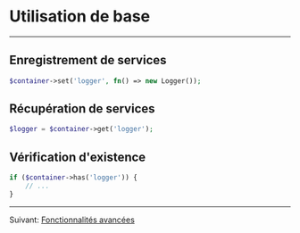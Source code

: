 # Utilisation de base

---

## Enregistrement de services

```php
$container->set('logger', fn() => new Logger());
```

## Récupération de services

```php
$logger = $container->get('logger');
```

## Vérification d'existence

```php
if ($container->has('logger')) {
    // ...
}
```

---

Suivant: [Fonctionnalités avancées](03_ADVANCED_FEATURES.md)
